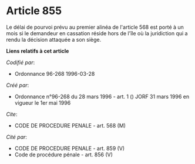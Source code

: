 # Article 855

Le délai de pourvoi prévu au premier alinéa de l'article 568 est porté à un mois si le demandeur en cassation réside hors de
l'île où la juridiction qui a rendu la décision attaquée a son siège.

**Liens relatifs à cet article**

_Codifié par_:

  - Ordonnance 96-268 1996-03-28

_Créé par_:

  - Ordonnance n°96-268 du 28 mars 1996 - art. 1 () JORF 31 mars 1996 en vigueur le 1er mai 1996

_Cite_:

  - CODE DE PROCEDURE PENALE - art. 568 (M)

_Cité par_:

  - CODE DE PROCEDURE PENALE - art. 859 (V)
  - Code de procédure pénale - art. 856 (V)
